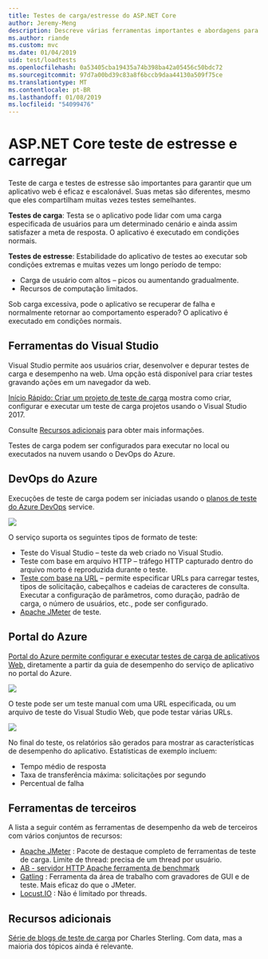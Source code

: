 ```yaml
---
title: Testes de carga/estresse do ASP.NET Core
author: Jeremy-Meng
description: Descreve várias ferramentas importantes e abordagens para testes de carga e aplicativos ASP.NET Core de teste de carga.
ms.author: riande
ms.custom: mvc
ms.date: 01/04/2019
uid: test/loadtests
ms.openlocfilehash: 0a53405cba19435a74b398ba42a05456c50bdc72
ms.sourcegitcommit: 97d7a00bd39c83a8f6bccb9daa44130a509f75ce
ms.translationtype: MT
ms.contentlocale: pt-BR
ms.lasthandoff: 01/08/2019
ms.locfileid: "54099476"
---
```

# <a name="load-and-stress-testing-aspnet-core"></a>ASP.NET Core teste de estresse e carregar

Teste de carga e testes de estresse são importantes para garantir que um aplicativo web é eficaz e escalonável. Suas metas são diferentes, mesmo que eles compartilham muitas vezes testes semelhantes.

**Testes de carga**: Testa se o aplicativo pode lidar com uma carga especificada de usuários para um determinado cenário e ainda assim satisfazer a meta de resposta. O aplicativo é executado em condições normais.

**Testes de estresse**: Estabilidade do aplicativo de testes ao executar sob condições extremas e muitas vezes um longo período de tempo:

* Carga de usuário com altos – picos ou aumentando gradualmente.
* Recursos de computação limitados.  

Sob carga excessiva, pode o aplicativo se recuperar de falha e normalmente retornar ao comportamento esperado? O aplicativo é executado em condições normais.

## <a name="visual-studio-tools"></a>Ferramentas do Visual Studio

Visual Studio permite aos usuários criar, desenvolver e depurar testes de carga e desempenho na web. Uma opção está disponível para criar testes gravando ações em um navegador da web.

[Início Rápido: Criar um projeto de teste de carga](/visualstudio/test/quickstart-create-a-load-test-project?view=vs-2017) mostra como criar, configurar e executar um teste de carga projetos usando o Visual Studio 2017.

Consulte [Recursos adicionais](#add) para obter mais informações.

Testes de carga podem ser configurados para executar no local ou executados na nuvem usando o DevOps do Azure.

## <a name="azure-devops"></a>DevOps do Azure

Execuções de teste de carga podem ser iniciadas usando o [planos de teste do Azure DevOps](/azure/devops/test/load-test/index?view=vsts) service.

![](./load-tests/_static/azure-devops-load-test.png)

O serviço suporta os seguintes tipos de formato de teste:

- Teste do Visual Studio – teste da web criado no Visual Studio.
- Teste com base em arquivo HTTP – tráfego HTTP capturado dentro do arquivo morto é reproduzida durante o teste.
- [Teste com base na URL](/azure/devops/test/load-test/get-started-simple-cloud-load-test?view=vsts) – permite especificar URLs para carregar testes, tipos de solicitação, cabeçalhos e cadeias de caracteres de consulta. Executar a configuração de parâmetros, como duração, padrão de carga, o número de usuários, etc., pode ser configurado.
- [Apache JMeter](https://jmeter.apache.org/) de teste.

## <a name="azure-portal"></a>Portal do Azure

[Portal do Azure permite configurar e executar testes de carga de aplicativos Web,](/azure/devops/test/load-test/app-service-web-app-performance-test?view=vsts) diretamente a partir da guia de desempenho do serviço de aplicativo no portal do Azure.

![](./load-tests/_static/azure-appservice-perf-test.png)

O teste pode ser um teste manual com uma URL especificada, ou um arquivo de teste do Visual Studio Web, que pode testar várias URLs.

![](./load-tests/_static/azure-appservice-perf-test-config.png)

No final do teste, os relatórios são gerados para mostrar as características de desempenho do aplicativo. Estatísticas de exemplo incluem:

- Tempo médio de resposta
- Taxa de transferência máxima: solicitações por segundo
- Percentual de falha

## <a name="third-party-tools"></a>Ferramentas de terceiros

A lista a seguir contém as ferramentas de desempenho da web de terceiros com vários conjuntos de recursos:

- [Apache JMeter](https://jmeter.apache.org/) : Pacote de destaque completo de ferramentas de teste de carga. Limite de thread: precisa de um thread por usuário.
- [AB - servidor HTTP Apache ferramenta de benchmark](https://httpd.apache.org/docs/2.4/programs/ab.html)
- [Gatling](https://gatling.io/) : Ferramenta da área de trabalho com gravadores de GUI e de teste. Mais eficaz do que o JMeter.
- [Locust.IO](https://locust.io/) : Não é limitado por threads.

<a name="add"></a>
## <a name="additional-resources"></a>Recursos adicionais

[Série de blogs de teste de carga](https://blogs.msdn.microsoft.com/charles_sterling/2015/06/01/load-test-series-part-i-creating-web-performance-tests-for-a-load-test/) por Charles Sterling. Com data, mas a maioria dos tópicos ainda é relevante.